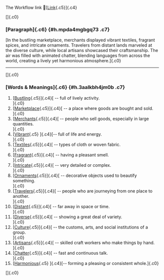 The Workflow link
👏[[Link](https://www.google.com/url?q=http://www.google.com&sa=D&source=editors&ust=1757745616949309&usg=AOvVaw2y-1qpOeEr-gklfELtKOSZ){.c5}]{.c4}

[]{.c0}

### [Paragraph]{.c6} {#h.mpda4mgbgq73 .c7}

[In the bustling marketplace, merchants displayed vibrant textiles,
fragrant spices, and intricate ornaments. Travelers from distant lands
marveled at the diverse culture, while local artisans showcased their
craftsmanship. The air was filled with animated chatter, blending
languages from across the world, creating a lively yet harmonious
atmosphere.]{.c0}

------------------------------------------------------------------------

[]{.c0}

### [Words & Meanings]{.c6} {#h.3aalkbh4jm0b .c7}

1.  [[Bustling](https://www.google.com/url?q=http://www.google.com&sa=D&source=editors&ust=1757745616950309&usg=AOvVaw2wFV0WCbu3oo6gz-HAOlKt){.c5}]{.c4}[ --
    full of lively activity.\
    ]{.c0}
2.  [[Marketplace](https://www.google.com/url?q=http://www.google.com&sa=D&source=editors&ust=1757745616950498&usg=AOvVaw2EnTRBjkgEXsFvyddXaGog){.c5}]{.c4}[ --
    a place where goods are bought and sold.\
    ]{.c0}
3.  [[Merchants](https://www.google.com/url?q=http://www.google.com&sa=D&source=editors&ust=1757745616950684&usg=AOvVaw0P8w4Y1Njfyp3yyXct0fAA){.c5}]{.c4}[ --
    people who sell goods, especially in large quantities.\
    ]{.c0}
4.  [[Vibrant](https://www.google.com/url?q=http://www.google.com&sa=D&source=editors&ust=1757745616950894&usg=AOvVaw3qhaasWawQ2EROPE_jNrfc){.c5}
    ]{.c4}[-- full of life and energy.\
    ]{.c0}
5.  [[Textiles](https://www.google.com/url?q=http://www.google.com&sa=D&source=editors&ust=1757745616951059&usg=AOvVaw1lfmATaRV9wGV4nU8IqXWw){.c5}]{.c4}[ --
    types of cloth or woven fabric.\
    ]{.c0}
6.  [[Fragrant](https://www.google.com/url?q=http://www.google.com&sa=D&source=editors&ust=1757745616951223&usg=AOvVaw1G0mFBQmdpax4VbmRULLLk){.c5}]{.c4}[ --
    having a pleasant smell.\
    ]{.c0}
7.  [[Intricate](https://www.google.com/url?q=http://www.google.com&sa=D&source=editors&ust=1757745616951369&usg=AOvVaw1yMeaosQN-h4nWv9d2TTMg){.c5}]{.c4}[ --
    very detailed or complex.\
    ]{.c0}
8.  [[Ornaments](https://www.google.com/url?q=http://www.google.com&sa=D&source=editors&ust=1757745616951527&usg=AOvVaw3AWo6J46m1UKQ6yf1F9uTD){.c5}]{.c4}[ --
    decorative objects used to beautify something.\
    ]{.c0}
9.  [[Travelers](https://www.google.com/url?q=http://www.google.com&sa=D&source=editors&ust=1757745616951710&usg=AOvVaw0TRXer21m_DV_Pu60J3CbD){.c5}]{.c4}[ --
    people who are journeying from one place to another.\
    ]{.c0}
10. [[Distant](https://www.google.com/url?q=http://www.google.com&sa=D&source=editors&ust=1757745616951932&usg=AOvVaw2sJkL_x2ar3_YddtDM3w0T){.c5}]{.c4}[ --
    far away in space or time.\
    ]{.c0}
11. [[Diverse](https://www.google.com/url?q=http://www.google.com&sa=D&source=editors&ust=1757745616952107&usg=AOvVaw0KwGqZ5KGQAIx3yJaYZHRL){.c5}]{.c4}[ --
    showing a great deal of variety.\
    ]{.c0}
12. [[Culture](https://www.google.com/url?q=http://www.google.com&sa=D&source=editors&ust=1757745616952273&usg=AOvVaw3CJQPYbzWjcRu5IcOKDAa1){.c5}]{.c4}[ --
    the customs, arts, and social institutions of a group.\
    ]{.c0}
13. [[Artisans](https://www.google.com/url?q=http://www.google.com&sa=D&source=editors&ust=1757745616952462&usg=AOvVaw32ceXpOE4kMXt0MngOLUhf){.c5}]{.c4}[ --
    skilled craft workers who make things by hand.\
    ]{.c0}
14. [[Chatter](https://www.google.com/url?q=http://www.google.com&sa=D&source=editors&ust=1757745616952638&usg=AOvVaw3_rDY8iqvI9uzlDozZV7OO){.c5}]{.c4}[ --
    fast and continuous talk.\
    ]{.c0}
15. [[Harmonious](https://www.google.com/url?q=http://www.google.com&sa=D&source=editors&ust=1757745616952790&usg=AOvVaw2Fu8v3aknKeSbePfXRNwW1){.c5}
    ]{.c4}[-- forming a pleasing or consistent whole.]{.c0}

[]{.c0}
